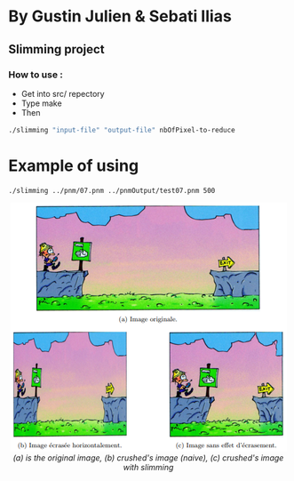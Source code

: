 # By Gustin Julien & Sebati Ilias
## Slimming project

### How to use :
* Get into src/ repectory
* Type make
* Then
```sh
./slimming "input-file" "output-file" nbOfPixel-to-reduce
```

# Example of using

```sh
./slimming ../pnm/07.pnm ../pnmOutput/test07.pnm 500
```

<p align="center">
  <img src="https://github.com/Julien-Gustin/Slimming/blob/master/slimming.png?raw=true" />
  <br>
  <em style="text-align:center">(a) is the original image, (b) crushed's image (naive), (c) crushed's image with slimming</em>
</p>
